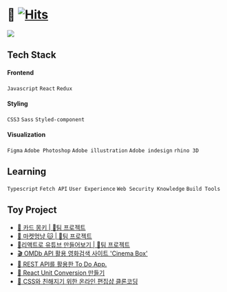 # 🏡 [![Hits](https://hits.seeyoufarm.com/api/count/incr/badge.svg?url=https%3A%2F%2Fgithub.com%2Fjisooround%2Fhit-counter&count_bg=%23000000&title_bg=%23000000&icon=&icon_color=%23F60000&title=hits&edge_flat=false)](https://hits.seeyoufarm.com)

<img src="https://github-readme-stats.vercel.app/api?username=jisooround&show_icons=true&theme=dark">

## Tech Stack</span>
#### Frontend
`Javascript` `React` `Redux` <br/>
#### Styling
`CSS3` `Sass` `Styled-component`<br/>
#### Visualization
`Figma` `Adobe Photoshop` `Adobe illustration` `Adobe indesign` `rhino 3D`<br/>

## Learning
`Typescript` `Fetch API` `User Experience` `Web Security Knowledge` `Build Tools`

## Toy Project
- [🙊 카드 몽키 | 👬팀 프로젝트](https://github.com/jisooround/card-monkey-FE/tree/main) 
- [🐶 마켓멍냥 🐱 | 👬팀 프로젝트](https://github.com/jisooround/market-mong-nyang)
- [🚩리액트로 유튜브 만들어보기 | 👬팀 프로젝트](https://github.com/jisooround/youtube-app)
- [🎬 OMDb API 활용 영화검색 사이트 'Cinema Box'](https://github.com/jisooround/Movie-search-app)
- [📆 REST API를 활용한 To Do App.](https://github.com/jisooround/To-do-list-app)
- [🔄 React Unit Conversion 만들기](https://github.com/jisooround/React-unit-conversion)
- [🎨 CSS와 친해지기 위한 온라인 편집샵 클론코딩](https://github.com/jisooround/SSC-clone-coding)
